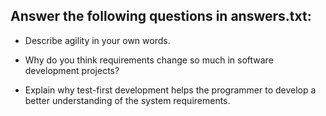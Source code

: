 ## Answer the following questions in answers.txt:
 
- Describe agility in your own words.

- Why do you think requirements change so much in software development projects?

- Explain why test-first development helps the programmer to develop a better understanding of the system requirements.